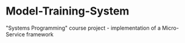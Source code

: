 # Model-Training-System
"Systems Programming" course project - implementation of a Micro-Service framework
